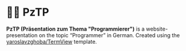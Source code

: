 # 🧑‍💻 PzTP

**PzTP (Präsentation zum Thema "Programmierer")** is a website-presentation on the topic “Programmer” in German. Created using the [yaroslavzghoba/TermView](https://github.com/yaroslavzghoba/TermView.git) template.